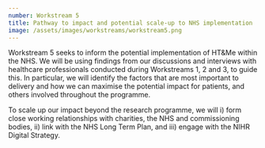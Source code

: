 ```yaml
---
number: Workstream 5
title: Pathway to impact and potential scale-up to NHS implementation
image: /assets/images/workstreams/workstream5.png
---
```


Workstream 5 seeks to inform the potential implementation of HT&Me within the NHS. We will be using findings from our discussions and interviews with healthcare professionals conducted during Workstreams 1, 2 and 3, to guide this. In particular, we will identify the factors that are most important to delivery and how we can maximise the potential impact for patients, and others involved throughout the programme.

To scale up our impact beyond the research programme, we will i) form close working relationships with charities, the NHS and commissioning bodies, ii) link with the NHS Long Term Plan, and iii) engage with the NIHR Digital Strategy.
